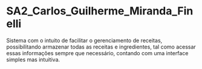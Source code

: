 # SA2_Carlos_Guilherme_Miranda_Finelli
 
Sistema com o intuito de facilitar o gerenciamento de receitas, possibilitando armazenar todas as receitas e ingredientes, tal como acessar essas informações sempre que necessário, contando com uma interface simples mas intuitiva.

